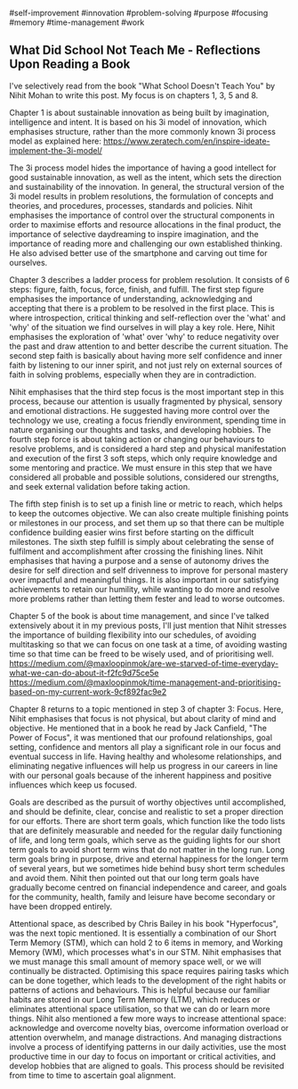 #self-improvement 
#innovation 
#problem-solving
#purpose 
#focusing
#memory
#time-management 
#work

## What Did School Not Teach Me - Reflections Upon Reading a Book

I've selectively read from the book "What School Doesn't Teach You" by Nihit Mohan to write this post.  My focus is on chapters 1, 3, 5 and 8.  

Chapter 1 is about sustainable innovation as being built by imagination, intelligence and intent.  It is based on his 3i model of innovation, which emphasises structure, rather than the more commonly known 3i process model as explained here:
https://www.zeratech.com/en/inspire-ideate-implement-the-3i-model/

The 3i process model hides the importance of having a good intellect for good sustainable innovation, as well as the intent, which sets the direction and sustainability of the innovation.  In general, the structural version of the 3i model results in problem resolutions, the formulation of concepts and theories, and procedures, processes, standards and policies.  Nihit emphasises the importance of control over the structural components in order to maximise efforts and resource allocations in the final product, the importance of selective daydreaming to inspire imagination, and the importance of reading more and challenging our own established thinking.  He also advised better use of the smartphone and carving out time for ourselves.  

Chapter 3 describes a ladder process for problem resolution.  It consists of 6 steps: figure, faith, focus, force, finish, and fulfill.  The first step figure emphasises the importance of understanding, acknowledging and accepting that there is a problem to be resolved in the first place.  This is where introspection, critical thinking and self-reflection over the 'what' and 'why' of the situation we find ourselves in will play a key role.  Here, Nihit emphasises the exploration of 'what' over 'why' to reduce negativity over the past and draw attention to and better describe the current situation.  The second step faith is basically about having more self confidence and inner faith by listening to our inner spirit, and not just rely on external sources of faith in solving problems, especially when they are in contradiction.  

Nihit emphasises that the third step focus is the most important step in this process, because our attention is usually fragmented by physical, sensory and emotional distractions.  He suggested having more control over the technology we use, creating a focus friendly environment, spending time in nature organising our thoughts and tasks, and developing hobbies.  The fourth step force is about taking action or changing our behaviours to resolve problems, and is considered a hard step and physical manifestation and execution of the first 3 soft steps, which only require knowledge and some mentoring and practice.  We must ensure in this step that we have considered all probable and possible solutions, considered our strengths, and seek external validation before taking action.  

The fifth step finish is to set up a finish line or metric to reach, which helps to keep the outcomes objective.  We can also create multiple finishing points or milestones in our process, and set them up so that there can be multiple confidence building easier wins first before starting on the difficult milestones.  The sixth step fulfill is simply about celebrating the sense of fulfilment and accomplishment after crossing the finishing lines.  Nihit emphasises that having a purpose and a sense of autonomy drives the desire for self direction and self drivenness to improve for personal mastery over impactful and meaningful things.  It is also important in our satisfying achievements to retain our humility, while wanting to do more and resolve more problems rather than letting them fester and lead to worse outcomes.  

Chapter 5 of the book is about time management, and since I've talked extensively about it in my previous posts, I'll just mention that Nihit stresses the importance of building flexibility into our schedules, of avoiding multitasking so that we can focus on one task at a time, of avoiding wasting time so that time can be freed to be wisely used, and of prioritising well.  
https://medium.com/@maxloopinmok/are-we-starved-of-time-everyday-what-we-can-do-about-it-f2fc9d75ce5e
https://medium.com/@maxloopinmok/time-management-and-prioritising-based-on-my-current-work-9cf892fac9e2

Chapter 8 returns to a topic mentioned in step 3 of chapter 3: Focus.  Here, Nihit emphasises that focus is not physical, but about clarity of mind and objective.  He mentioned that in a book he read by Jack Canfield, "The Power of Focus", it was mentioned that our profound relationships, goal setting, confidence and mentors all play a significant role in our focus and eventual success in life.  Having healthy and wholesome relationships, and eliminating negative influences will help us progress in our careers in line with our personal goals because of the inherent happiness and positive influences which keep us focused.  

Goals are described as the pursuit of worthy objectives until accomplished, and should be definite, clear, concise and realistic to set a proper direction for our efforts.  There are short term goals, which function like the todo lists that are definitely measurable and needed for the regular daily functioning of life, and long term goals, which serve as the guiding lights for our short term goals to avoid short term wins that do not matter in the long run.  Long term goals bring in purpose, drive and eternal happiness for the longer term of several years, but we sometimes hide behind busy short term schedules and avoid them.  Nihit then pointed out that our long term goals have gradually become centred on financial independence and career, and goals for the community, health, family and leisure have become secondary or have been dropped entirely.  

Attentional space, as described by Chris Bailey in his book "Hyperfocus", was the next topic mentioned.  It is essentially a combination of our Short Term Memory (STM), which can hold 2 to 6 items in memory, and Working Memory (WM), which processes what's in our STM.  Nihit emphasises that we must manage this small amount of memory space well, or we will continually be distracted.  Optimising this space requires pairing tasks which can be done together, which leads to the development of the right habits or patterns of actions and behaviours.  This is helpful because our familiar habits are stored in our Long Term Memory (LTM), which reduces or eliminates attentional space utilisation, so that we can do or learn more things.  Nihit also mentioned a few more ways to increase attentional space: acknowledge and overcome novelty bias, overcome information overload or attention overwhelm, and manage distractions.  And managing distractions involve a process of identifying patterns in our daily activities, use the most productive time in our day to focus on important or critical activities, and develop hobbies that are aligned to goals.  This process should be revisited from time to time to ascertain goal alignment.  

